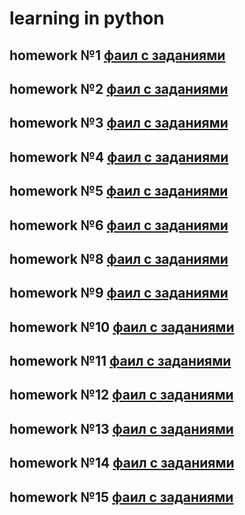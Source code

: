 # learning in python

## homework №1 [фаил с заданиями](homework_1/INFO.md)

## homework №2 [фаил с заданиями](homework_2/INFO.md)

## homework №3 [фаил с заданиями](homework_3/INFO.md)

## homework №4 [фаил с заданиями](homework_4/INFO.md)

## homework №5 [фаил с заданиями](homework_5/INFO.md)

## homework №6 [фаил с заданиями](homework_6/INFO.md)

## homework №8 [фаил с заданиями](homework_8/INFO.md)

## homework №9 [фаил с заданиями](homework_9/INFO.md)

## homework №10 [фаил с заданиями](homework_10/INFO.md)

## homework №11 [фаил с заданиями](homework_11/INFO.md)

## homework №12 [фаил с заданиями](homework_12/INFO.md)

## homework №13 [фаил с заданиями](homework_13/INFO.md)

## homework №14 [фаил с заданиями](homework_14/INFO.md)

## homework №15 [фаил с заданиями](homework_15/INFO.md)